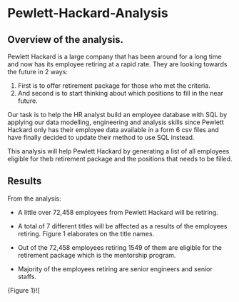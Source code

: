 # Pewlett-Hackard-Analysis

## Overview of the analysis.
Pewlett Hackard is a large company that has been around for a long time and now has its employee retiring at a rapid rate. They are looking towards the future in 2 ways:
1. First is to offer retirement package for those who met the criteria. 
2. And second is to start thinking about which positions to fill in the near future. 

Our task is to help the HR analyst build an employee database with SQL by applying our data modelling, engineering and analysis skills since Pewlett Hackard only has their employee data available in a form 6 csv files and have finally decided to update their method to use SQL instead.

This analysis will help Pewlett Hackard by generating a list of all employees eligible for theb retirement package and the positions that needs to be filled.


## Results

From the analysis: 
* A little over 72,458 employees from Pewlett Hackard will be retiring.

* A total of 7 different titles will be affected as a results of the employees retiring. Figure 1 elaborates on the title names.
 
* Out of the 72,458 employees retiring 1549 of them are eligible for the retirement package which is the mentorship program.

* Majority of the employees retiring are senior engineers and senior staffs.

{Figure 1}![
